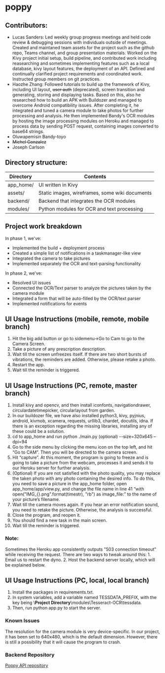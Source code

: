 # poppy

## Contributors:
- Lucas Sanders: Led weekly group progress meetings and held code review & debugging sessions with individuals outside of meetings. Created and maintaned team assets for the project such as the github repo, Teams channel, and group presentation materials. Worked on the Kivy project initial setup, build pipeline, and contributed work including reasearching and sometimes implementing features such as a local database, kivy layout features, the deployment of an API. Defined and continually clarified project requirements and coordinated work. Instructed group members on git practices.
- Haozhe Zhang: Followed tutorials to build up the framework of Kivy, including UI layout, ~~user auth~~ (deprecated), screen transition and generating, storing and displaying tasks. Based on this, also he researched how to build an APK with Buildozer and managed to overcome Android compatibility issues. After completing it, he integrated and tuned a camera module to take photos for further processing and analysis. He then implemented Bandy's OCR modules by hosting the image processing modules on Heroku and managed to process data by sending POST request, containing images converted to base64 strings.
- Oluwapemisin Bandy-toyo
- ~~Michel Gonzalez~~
- Joseph Carlson

## Directory structure:
Directory  | Contents
---------- | ----------
app_home/  | UI written in Kivy
assets/    | Static images, wireframes, some wiki documents
backend/   | Backend that integrates the OCR modules
modules/   | Python modules for OCR and text processing

## Project work breakdown
In phase 1, we've:
- Implemented the build + deployment process
- Created a simple list of notifications in a taskmanager-like view
- Integrated the camera to take pictures
- Implemented separately the OCR and text-parsing functionality

In phase 2, we've:
- Resolved UI issues
- Connected the OCR/Text parser to analyze the pictures taken by the camera module
- Integrated a form that will be auto-filled by the OCR/text parser
- Implemented notifications for events

## UI Usage Instructions (mobile, remote, mobile branch)

1. Hit the big add button or go to sidemenu->Go to Cam to go to the Camera Screen.
2. Take a picture of any prescription description.
3. Wait till the screen unfreezes itself. If there are two short bursts of vibrations, the reminders are added. Otherwise, please retake a photo.
4. Restart the app.
5. Wait till the reminder is triggered. 

## UI Usage Instructions (PC, remote, master branch)

1.	Install kivy and opencv, and then install iconfonts, navigationdrawer, circulardatetimepicker, circularlayout from garden. 
2.	In our buildozer file, we have also installed python3, kivy, pyjnius, android, kivmob, xcamera, requests, urllib3, chardet, docutils, idna. If there is an exception regarding the missing libraries, installing any of these could be a solution.
3.	cd to app_home and run python ./main.py (optional) --size=320x645 –dpi=94
4.	Go to the side menu by clicking the menu icon on the top left, and hit “Go to CAM”. Then you will be directed to the camera screen.
5.	Hit “capture”. At this moment, the program is going to freeze and is going to take a picture from the webcam, processes it and sends it to our Heroku server for further analysis. 
6.	(Optional) If you are not satisfied with the photo quality, you may replace the taken photo with any photo containing the desired info. To do this, you need to save a picture in the app_home folder, open app_home/app/view.py, and change the file name in line 41 “with open("IMG_{}.png".format(timestr), "rb") as image_file:” to the name of your picture’s filename.
7.	Wait till the camera moves again. If you hear an error notification sound, you need to retake the picture. Otherwise, the analysis is successful.
8.	Close the program, and reopen it.
9.	You should find a new task in the main screen.
10.	Wait till the reminder is triggered. 

### Note:
  
  Sometimes the Heroku app consistently outputs "503 connection timeout" while receiving the request. There are two ways to tweak around this:
    1. Email us to restart the dyno.
    2. Host the backend server locally, which will be explained below.

## UI Usage Instructions (PC, local, local branch)

1. Install the packages in requirements.txt.
2. In system variables, add a variable named TESSDATA_PREFIX, with the key being \\**Project Directory**\\modules\Tesseract-OCR\tessdata.
3. Then, run python app.py to start the server.

### Known Issues

The resolution for the camera module is very device-specific. In our project, it has been set to 640x480, which is the default dimension. However, there is still a possibility that it will cause the program to crash.

### Backend Repository
[Poppy API repository](https://github.com/rrrrr4788/Poppy_Backend)

